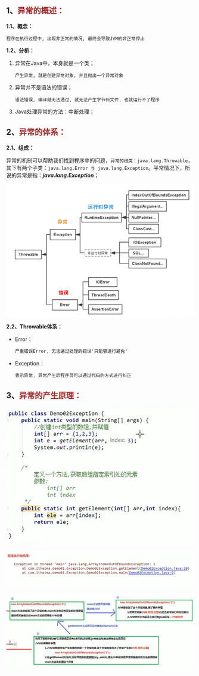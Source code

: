 ## 1、<span style="color:brown">异常的概述：</span>

**1.1、概念：**

```apl
程序在执行过程中, 出现非正常的情况, 最终会导致JVM的非正常停止
```

**1.2、分析：**

1. 异常在Java中，本身就是一个类；

   ```apl
   产生异常, 就是创建异常对象, 并且抛出一个异常对象
   ```

2. 异常并不是语法的错误；

   ```apl
   语法错误, 编译就无法通过, 就无法产生字节码文件, 也就运行不了程序
   ```

3. Java处理异常的方法：中断处理；



## 2、<span style="color:brown">异常的体系：</span>

**2.1、组成：**

​		异常的机制可以帮助我们找到程序中的问题，`异常的根类：java.lang.Throwable`，其下有两个子类：`java.lang.Error 与 java.lang.Exception`。平常情况下，所说的异常是指：***java.lang.Exception***；

<img src="https://raw.githubusercontent.com/root-bine/image/main/Typora-image/Throwable_Error_Exception.png" alt="image-20230715152543586" style="zoom:67%;" />



**2.2、Throwable体系：**

- Error：

  ```scss
  严重错误Error, 无法通过处理的错误'只能够进行避免'
  ```

- Exception：

  ```scss
  表示异常, 异常产生后程序员可以通过代码的方式进行纠正
  ```

## 3、<span style="color:brown">异常的产生原理：</span>

![数组下标越界](https://raw.githubusercontent.com/root-bine/image/main/Typora-image/%E5%BC%82%E5%B8%B8%E4%B9%8B%E6%95%B0%E7%BB%84%E4%B8%8B%E6%A0%87%E8%B6%8A%E7%95%8C.png)

![异常](https://raw.githubusercontent.com/root-bine/image/main/Typora-image/%E6%95%B0%E7%BB%84%E4%B8%8B%E6%A0%87%E8%B6%8A%E7%95%8C%E7%BB%93%E6%9E%9C.png)

![异常分析](https://raw.githubusercontent.com/root-bine/image/main/Typora-image/%E8%B6%8A%E7%95%8C%E5%BC%82%E5%B8%B8%E5%88%86%E6%9E%90.png)

